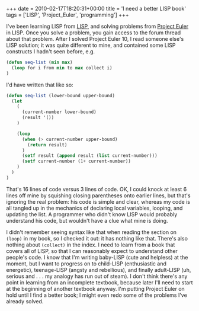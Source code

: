 +++
date = 2010-02-17T18:20:31+00:00
title = 'I need a better LISP book'
tags = ['LISP', 'Project_Euler', 'programming']
+++

I've been learning LISP from
[LISP](http://www.amazon.co.uk/LISP-Patrick-Winston/dp/0201083191/), and solving
problems from [Project Euler](http://projecteuler.net/) in LISP.  Once you solve
a problem, you gain access to the forum thread about that problem.  After I
solved Project Euler 10, I read someone else's LISP solution; it was quite
different to mine, and contained some LISP constructs I hadn't seen before, e.g.

```lisp
(defun seq-list (min max)
  (loop for i from min to max collect i)
)
```

I'd have written that like so:

```lisp
(defun seq-list (lower-bound upper-bound)
  (let
    (
      (current-number lower-bound)
      (result '())
    )

    (loop
      (when (> current-number upper-bound)
        (return result)
      )
      (setf result (append result (list current-number)))
      (setf current-number (1+ current-number))
    )
  )
)
```

That's 16 lines of code versus 3 lines of code.  OK, I could knock at least 6
lines off mine by squishing closing parentheses onto earlier lines, but that's
ignoring the real problem: his code is simple and clear, whereas my code is all
tangled up in the mechanics of declaring local variables, looping, and updating
the list.  A programmer who didn't know LISP would probably understand his code,
but wouldn't have a clue what mine is doing.

I didn't remember seeing syntax like that when reading the section on `(loop)`
in my book, so I checked it out: it has nothing like that.  There's also nothing
about `(collect)` in the index.  I need to learn from a book that covers all of
LISP, so that I can reasonably expect to understand other people's code.  I know
that I'm writing baby-LISP (cute and helpless) at the moment, but I want to
progress on to child-LISP (enthusiastic and energetic), teenage-LISP (angsty and
rebellious), and finally adult-LISP (uh, serious and . . . my analogy has run
out of steam).  I don't think there's any point in learning from an incomplete
textbook, because later I'll need to start at the beginning of another textbook
anyway.  I'm putting Project Euler on hold until I find a better book; I might
even redo some of the problems I've already solved.
